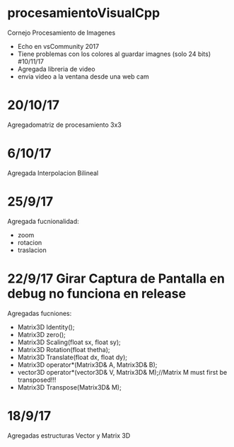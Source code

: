 # procesamientoVisualCpp
Cornejo Procesamiento de Imagenes<br/>
- Echo en vsCommunity 2017
- Tiene problemas con los colores al guardar imagnes (solo 24 bits)
#10/11/17
- Agregada libreria de video
- envia video a la ventana desde una web cam
# 20/10/17
Agregadomatriz de procesamiento 3x3
# 6/10/17
Agregada Interpolacion Bilineal
# 25/9/17
Agregada fucnionalidad:
- zoom
- rotacion
- traslacion
# 22/9/17 Girar Captura de Pantalla en debug no funciona en release
Agregadas fucniones:
- Matrix3D Identity(); 
- Matrix3D zero(); 
- Matrix3D Scaling(float sx, float sy); 
- Matrix3D Rotation(float thetha); 
- Matrix3D Translate(float dx, float dy); 
- Matrix3D operator*(Matrix3D& A, Matrix3D& B); 
- vector3D operator*(vector3D& V, Matrix3D& M);//Matrix M must first be transposed!!! 
- Matrix3D Transpose(Matrix3D& M); 
# 18/9/17
Agregadas estructuras Vector y Matrix 3D
